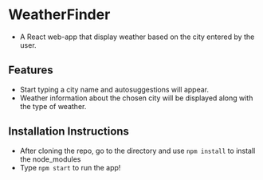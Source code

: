 # WeatherFinder

- A React web-app that display weather based on the city entered by the user.

## Features

- Start typing a city name and autosuggestions will appear.
- Weather information about the chosen city will be displayed along with the type of weather.

## Installation Instructions

- After cloning the repo, go to the directory and use `npm install` to install the node_modules
- Type `npm start` to run the app!



